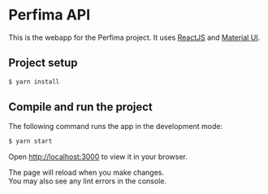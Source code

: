 Perfima API
===============

This is the webapp for the Perfima project. It uses [ReactJS](https://reactjs.org/) and [Material UI](https://github.com/mui/material-ui).

## Project setup

```bash
$ yarn install
```

## Compile and run the project

The following command runs the app in the development mode:

```bash
$ yarn start
``` 

Open [http://localhost:3000](http://localhost:3000) to view it in your browser.

The page will reload when you make changes.\
You may also see any lint errors in the console.
